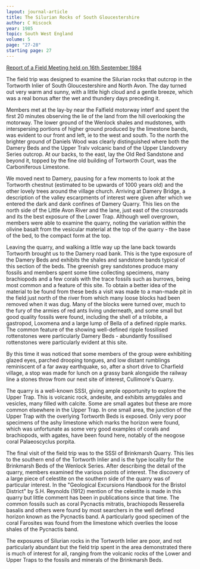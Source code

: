 ```yaml
---
layout: journal-article
title: The Silurian Rocks of South Gloucestershire
author: C Hiscock
year: 1985
topic: South West England
volume: 5
page: "27-28"
starting page: 27
---
```

<u>Report of a Field Meeting held on 16th September 1984</u>

The field trip was designed to examine the Silurian rocks that outcrop in the Tortworth Inlier of South Gloucestershire and North Avon. The day turned out very warm and sunny, with a little high cloud and a gentle breeze, which was a real bonus after the wet and thundery days preceding it.

Members met at the lay-by near the Falfield motorway interf and spent the first 20 minutes observing the lie of the land from the hill overlooking the motorway. The lower ground of the Wenlock shales and mudstones, with interspersing portions of higher ground produced by the limestone bands, was evident to our front and left, ie to the west and south. To the north the brighter ground of Daniels Wood was clearly distinguished where both the Damery Beds and the Upper Tralv volcanic band of the Upper Llandovery Series outcrop. At our backs, to the east, lay the Old Red Sandstone and beyond it, topped by the fine old building of Tortworth Court, was the Carboniferous Limestone.

We moved next to Damery, pausing for a few moments to look at the Tortworth chestnut (estimated to be upwards of 1000 years old) and the other lovely trees around the village church. Arriving at Damery Bridge, a description of the valley escarpments of interest were given after which we entered the dark and dank confines of Damery Quarry. This lies on the north side of the Little Avon River and the lane, just east of the crossroads and its the best exposure of the Lower Trap. Although well overgrown, members were able to examine the quarry, noting the variation within the olivine basalt from the vesicular material at the top of the quarry - the base of the bed, to the compact form at the top.

Leaving the quarry, and walking a little way up the lane back towards Tortworth brought us to the Damery road bank. This is the type exposure of the Damery Beds and exhibits the shales and sandstone bands typical of this section of the beds. The greenish grey sandstones produce many fossils and members spent some time collecting specimens, many brachiopods and a few corals with the trace fossils such as burrows, being most common and a feature of this site. To obtain a better idea of the material to be found from these beds a visit was made to a man-made pit in the field just north of the river from which many loose blocks had been removed when it was dug. Many of the blocks were turned over, much to the fury of the armies of red ants living underneath, and some small but good quality fossils were found, including the shell of a trilobite, a gastropod, Loxomena and a large lump of Bella of a defined ripple marks. The common feature of the showing well-defined ripple fossilised rottenstones were particularly Damery Beds - abundantly fossilised rottenstones were particularly evident at this site.

By this time it was noticed that some members of the group were exhibiting glazed eyes, parched drooping tongues, and low distant rumblings reminiscent of a far away earthquake, so, after a short drive to Charfield village, a stop was made for lunch on a grassy bank alongside the railway line a stones throw from our next site of interest, Cullimore's Quarry.

The quarry is a well-known SSSI, giving ample opportunity to explore the Upper Trap. This is volcanic rock, andesite, and exhibits amygdales and vesicles, many filled with calcite. Some are small agates but these are more common elsewhere in the Upper Trap. In one small area, the junction of the Upper Trap with the overlying Tortworth Beds is exposed. Only very poor specimens of the ashy limestone which marks the horizon were found, which was unfortunate as some very good examples of corals and brachiopods, with agates, have been found here, notably of the neogose coral Palaeoscyclus porpita.

The final visit of the field trip was to the SSSI of Brinkmarsh Quarry. This lies to the southern end of the Tortworth Inlier and is the type locality for the Brinkmarsh Beds of the Wenlock Series. After describing the detail of the quarry, members examined the various points of interest. The discovery of a large piece of celestite on the southern side of the quarry was of particular interest. In the "Geological Excursions Handbook for the Bristol District" by S.H. Reynolds (1912) mention of the celestite is made in this quarry but little comment has been in publications since that time. The common fossils such as coral Pycnactis mitratis, brachiopods Resserella basalis and others were found by most searchers in the well defined horizon known as the Pycnactis band. A particularly good specimen of the coral Farosites was found from the limestone which overlies the loose shales of the Pycnactis band.

The exposures of Silurian rocks in the Tortworth Inlier are poor, and not particularly abundant but the field trip spent in the area demonstrated there is much of interest for all, ranging from the volcanic rocks of the Lower and Upper Traps to the fossils and minerals of the Brinkmarsh Beds.